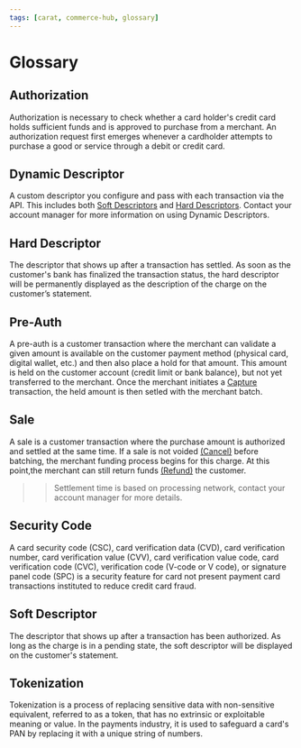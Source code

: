 ```yaml
---
tags: [carat, commerce-hub, glossary]
---
```


# Glossary

## Authorization
Authorization is necessary to check whether a card holder's credit card holds sufficient funds and is approved to purchase from a merchant. An authorization request first emerges whenever a cardholder attempts to purchase a good or service through a debit or credit card.

## Dynamic Descriptor
A custom descriptor you configure and pass with each transaction via the API. This includes both [Soft Descriptors](#soft-descriptor) and [Hard Descriptors](#hard-descriptor). Contact your account manager for more information on using Dynamic Descriptors.

## Hard Descriptor
The descriptor that shows up after a transaction has settled. As soon as the customer's bank has finalized the transaction status, the hard descriptor will be permanently displayed as the description of the charge on the customer’s statement.

## Pre-Auth

A pre-auth is a customer transaction where the merchant can validate a given amount is available on the customer payment method (physical card, digital wallet, etc.) and then also place a hold for that amount. This amount is held on the customer account (credit limit or bank balance), but not yet transferred to the merchant. Once the merchant initiates a [Capture](../Transactions/Capture.md) transaction, the held amount is then setled with the merchant batch.

## Sale

A sale is a customer transaction where the purchase amount is authorized and settled at the same time. If a sale is not voided [(Cancel)](../Transactions/Cancel.md) before batching, the merchant funding process begins for this charge. At this point,the merchant can still return funds [(Refund)](../Transactions/Refund.md) the customer.

<!-- theme: warning -->
> 
>>Settlement time is based on processing network, contact your account manager for more details.

## Security Code

A card security code (CSC), card verification data (CVD), card verification number, card verification value (CVV), card verification value code, card verification code (CVC), verification code (V-code or V code), or signature panel code (SPC) is a security feature for card not present payment card transactions instituted to reduce credit card fraud.

## Soft Descriptor
The descriptor that shows up after a transaction has been authorized. As long as the charge is in a pending state, the soft descriptor will be displayed on the customer's statement.

## Tokenization
Tokenization is a process of replacing sensitive data with non-sensitive equivalent, referred to as a token, that has no extrinsic or exploitable meaning or value. In the payments industry, it is used to safeguard a card's PAN by replacing it with a unique string of numbers.